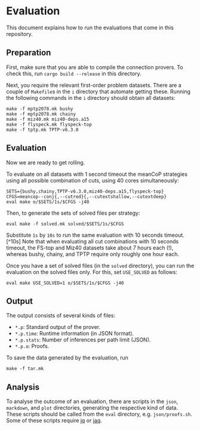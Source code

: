 Evaluation
==========

This document explains how to run the evaluations that come in this repository.

Preparation
-----------

First, make sure that you are able to compile the connection provers.
To check this, run `cargo build --release` in this directory.

Next, you require the relevant first-order problem datasets.
There are a couple of `Makefile`s in the `i` directory that automate getting these.
Running the following commands in the `i` directory should obtain all datasets:

    make -f mptp2078.mk bushy
    make -f mptp2078.mk chainy
    make -f miz40.mk miz40-deps.a15
    make -f flyspeck.mk flyspeck-top
    make -f tptp.mk TPTP-v6.3.0

Evaluation
----------

Now we are ready to get rolling.

To evaluate
on all datasets with 1 second timeout
the meanCoP strategies using all possible combination of cuts,
using 40 cores simultaneously:

    SETS={bushy,chainy,TPTP-v6.3.0,miz40-deps.a15,flyspeck-top}
    CFGS=meancop--conj{,--cutred}{,--cutextshallow,--cutextdeep}
    eval make o/$SETS/1s/$CFGS -j40

Then, to generate the sets of solved files per strategy:

    eval make -f solved.mk solved/$SETS/1s/$CFGS

Substitute `1s` by `10s` to run the same evaluation with 10 seconds timeout.[^10s]
Note that when evaluating all cut combinations with 10 seconds timeout,
the FS-top and Miz40 datasets take about 7 hours each (!), whereas
bushy, chainy, and TPTP require only roughly one hour each.

Once you have a set of solved files (in the `solved` directory),
you can run the evaluation on the solved files only.
For this, set `USE_SOLVED` as follows:

    eval make USE_SOLVED=1 o/$SETS/1s/$CFGS -j40

Output
------

The output consists of several kinds of files:

* `*.p`: Standard output of the prover.
* `*.p.time`: Runtime information (in JSON format).
* `*.p.stats`: Number of inferences per path limit (JSON).
* `*.p.o`: Proofs.

To save the data generated by the evaluation, run

    make -f tar.mk

Analysis
--------

To analyse the outcome of an evaluation, there are scripts in the
`json`,
`markdown`, and
`plot`
directories, generating the respective kind of data.
These scripts should be called from the `eval` directory, e.g.
`json/proofs.sh`.
Some of these scripts require [jq] or [jaq].

[jq]: https://stedolan.github.io/jq/
[jaq]: https://www.github.com/01mf02/jaq
